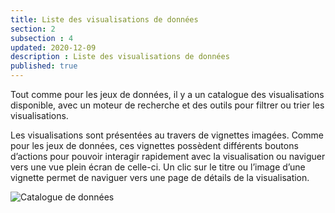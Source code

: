 ```yaml
---
title: Liste des visualisations de données
section: 2
subsection : 4
updated: 2020-12-09
description : Liste des visualisations de données
published: true
---
```

Tout comme pour les jeux de données, il y a un catalogue des visualisations disponible, avec un moteur de recherche et des outils pour filtrer ou trier les visualisations.

Les visualisations sont présentées au travers de vignettes imagées. Comme pour les jeux de données, ces vignettes possèdent différents boutons d’actions pour pouvoir interagir rapidement avec la visualisation ou naviguer vers une vue plein écran de celle-ci. Un clic sur le titre ou l’image d’une vignette permet de naviguer vers une page de détails de la visualisation.

<img src="../../static/images/functional-presentation/visualisations.jpg" alt="Catalogue de données"></img>
